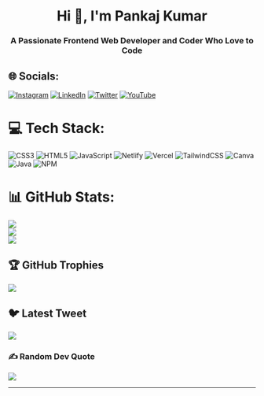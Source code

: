 <h1 align="center">Hi 👋, I'm Pankaj Kumar</h1>
<h3 align="center">A Passionate Frontend Web Developer and Coder Who Love to Code</h3>

## 🌐 Socials:
[![Instagram](https://img.shields.io/badge/Instagram-%23E4405F.svg?logo=Instagram&logoColor=white)](https://instagram.com/pankajkthakuroff) [![LinkedIn](https://img.shields.io/badge/LinkedIn-%230077B5.svg?logo=linkedin&logoColor=white)](https://linkedin.com/in/pankajktech) [![Twitter](https://img.shields.io/badge/Twitter-%231DA1F2.svg?logo=Twitter&logoColor=white)](https://twitter.com/pankajthakuroff) [![YouTube](https://img.shields.io/badge/YouTube-%23FF0000.svg?logo=YouTube&logoColor=white)](https://youtube.com/@@techypankaj) 

# 💻 Tech Stack:
![CSS3](https://img.shields.io/badge/css3-%231572B6.svg?style=for-the-badge&logo=css3&logoColor=white) ![HTML5](https://img.shields.io/badge/html5-%23E34F26.svg?style=for-the-badge&logo=html5&logoColor=white) ![JavaScript](https://img.shields.io/badge/javascript-%23323330.svg?style=for-the-badge&logo=javascript&logoColor=%23F7DF1E) ![Netlify](https://img.shields.io/badge/netlify-%23000000.svg?style=for-the-badge&logo=netlify&logoColor=#00C7B7) ![Vercel](https://img.shields.io/badge/vercel-%23000000.svg?style=for-the-badge&logo=vercel&logoColor=white) ![TailwindCSS](https://img.shields.io/badge/tailwindcss-%2338B2AC.svg?style=for-the-badge&logo=tailwind-css&logoColor=white) ![Canva](https://img.shields.io/badge/Canva-%2300C4CC.svg?style=for-the-badge&logo=Canva&logoColor=white) ![Java](https://img.shields.io/badge/java-%23ED8B00.svg?style=for-the-badge&logo=java&logoColor=white) ![NPM](https://img.shields.io/badge/NPM-%23000000.svg?style=for-the-badge&logo=npm&logoColor=white)
# 📊 GitHub Stats:
![](https://github-readme-stats.vercel.app/api?username=pankajktech&theme=synthwave&hide_border=false&include_all_commits=true&count_private=true)<br/>
![](https://github-readme-streak-stats.herokuapp.com/?user=pankajktech&theme=synthwave&hide_border=false)<br/>
![](https://github-readme-stats.vercel.app/api/top-langs/?username=pankajktech&theme=synthwave&hide_border=false&include_all_commits=true&count_private=true&layout=compact)

## 🏆 GitHub Trophies
![](https://github-profile-trophy.vercel.app/?username=pankajktech&theme=radical&no-frame=false&no-bg=true&margin-w=4)

## 🐦 Latest Tweet
[![](https://gtce.itsvg.in/api?username=pankajthakuroff)](https://github.com/VishwaGauravIn/github-twitter-card-embed)

### ✍️ Random Dev Quote
![](https://quotes-github-readme.vercel.app/api?type=horizontal&theme=radical)

---
